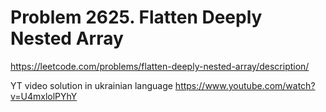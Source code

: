 # Problem 2625. Flatten Deeply Nested Array

https://leetcode.com/problems/flatten-deeply-nested-array/description/

YT video solution in ukrainian language
https://www.youtube.com/watch?v=U4mxlolPYhY

